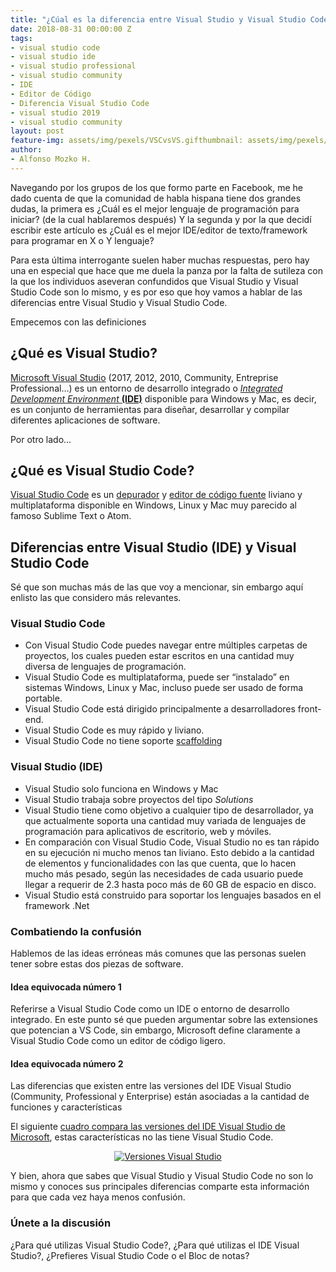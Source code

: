 ```yaml
---
title: "¿Cúal es la diferencia entre Visual Studio y Visual Studio Code?"
date: 2018-08-31 00:00:00 Z
tags:
- visual studio code
- visual studio ide
- visual studio professional 
- visual studio community 
- IDE
- Editor de Código 
- Diferencia Visual Studio Code
- visual studio 2019
- visual studio community
layout: post
feature-img: assets/img/pexels/VSCvsVS.gifthumbnail: assets/img/pexels/VSCvsVS.gif
author:
- Alfonso Mozko H.
---
```


Navegando por los grupos de los que formo parte en Facebook, me he dado cuenta de que la comunidad de habla hispana tiene dos grandes dudas, la primera es ¿Cuál es el mejor lenguaje de programación para iniciar? (de la cual hablaremos después) Y la segunda y por la que decidí escribir este artículo es ¿Cuál es el mejor IDE/editor de texto/framework para programar en X o Y lenguaje?

Para esta última interrogante suelen haber muchas respuestas, pero hay una en especial que hace que me duela la panza por la falta de sutileza con la que los individuos aseveran confundidos que Visual Studio y Visual Studio Code son lo mismo, y es por eso que hoy vamos a hablar de las diferencias entre Visual Studio y Visual Studio Code.

Empecemos con las definiciones

## ¿Qué es Visual Studio?
[Microsoft Visual Studio]( https://visualstudio.microsoft.com/es/vs/) (2017, 2012, 2010, Community, Entreprise Professional…) es un entorno de desarrollo integrado o  [*Integrated Development Environment* **(IDE)**]( https://es.wikipedia.org/wiki/Entorno_de_desarrollo_integrado) disponible para Windows y Mac, es decir, es un conjunto de herramientas para diseñar, desarrollar y compilar diferentes aplicaciones de software.

Por otro lado…
## ¿Qué es Visual Studio Code?
[Visual Studio Code]( https://code.visualstudio.com/?wt.mc_id=DX_841432) es un [depurador]( https://es.wikipedia.org/wiki/Depuración_de_programas) y [editor de código fuente]( https://es.wikipedia.org/wiki/Editor_de_código_fuente) liviano y multiplataforma disponible en Windows, Linux y Mac muy parecido al famoso Sublime Text o Atom.

## Diferencias entre Visual Studio (IDE) y Visual Studio Code
Sé que son muchas más de las que voy a mencionar, sin embargo aquí enlisto las que considero más relevantes.

### Visual Studio Code
+ Con Visual Studio Code puedes navegar entre múltiples carpetas de proyectos, los cuales pueden estar escritos en una cantidad muy diversa de lenguajes de programación.
+ Visual Studio Code es multiplataforma, puede ser “instalado” en sistemas Windows, Linux y Mac, incluso puede ser usado de forma portable.
+ Visual Studio Code está dirigido principalmente a desarrolladores front-end.
+ Visual Studio Code es muy rápido y liviano.
+ Visual Studio Code no tiene soporte [scaffolding]( https://en.wikipedia.org/wiki/Scaffold_(programming))

### Visual Studio (IDE)
+ Visual Studio solo funciona en Windows y Mac
+ Visual Studio trabaja sobre proyectos del tipo *Solutions*
+ Visual Studio tiene como objetivo a cualquier tipo de desarrollador, ya que actualmente soporta una cantidad muy variada de lenguajes de programación para aplicativos de escritorio, web y móviles.
+ En comparación con Visual Studio Code, Visual Studio no es tan rápido en su ejecución ni mucho menos tan liviano. Esto debido a la cantidad de elementos y funcionalidades con las que cuenta, que lo hacen mucho más pesado, según las necesidades de cada usuario puede llegar a requerir de 2.3  hasta poco más de 60 GB de espacio en disco. 
+ Visual Studio está construido para soportar los lenguajes basados en  el framework .Net

### Combatiendo la confusión 
Hablemos de las ideas erróneas más comunes que las personas suelen tener sobre estas dos piezas de software.

#### Idea equivocada número 1
Referirse a Visual Studio Code como un IDE o entorno de desarrollo integrado. En este punto sé que pueden argumentar sobre las extensiones que potencian a VS Code, sin embargo, Microsoft define claramente a Visual  Studio Code como un editor de código ligero. 

#### Idea equivocada número 2
Las diferencias que existen entre las versiones del IDE Visual Studio (Community, Professional y Enterprise) están asociadas a la cantidad de funciones y características

El siguiente [cuadro compara las versiones del IDE Visual Studio de Microsoft]( https://visualstudio.microsoft.com/es/vs/compare/?rr=https%3A%2F%2Fwww.quora.com%2FWhat-is-the-difference-between-Visual-Studio-and-Visual-Studio-Code), estas características no las tiene Visual Studio Code.  

<center>
	<a href="https://amzn.to/2PXgOvF"><img src="/assets/img/pexels/vscomparativa.gif" alt="Versiones Visual Studio"></a>
</center>

Y bien, ahora que sabes que Visual Studio y Visual Studio Code no son lo mismo y conoces sus principales diferencias comparte esta información para que cada vez haya menos confusión.

### Únete a la discusión
¿Para qué utilizas Visual Studio Code?, ¿Para qué utilizas el IDE Visual Studio?, ¿Prefieres Visual Studio Code o el Bloc de notas?
